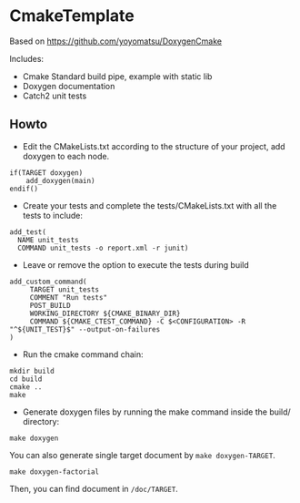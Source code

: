# CmakeTemplate

Based on https://github.com/yoyomatsu/DoxygenCmake

Includes:

* Cmake Standard build pipe, example with static lib
* Doxygen documentation
* Catch2 unit tests

## Howto

* Edit the CMakeLists.txt according to the structure of your project, add doxygen to each node.
```
if(TARGET doxygen)
    add_doxygen(main)
endif()
```
* Create your tests and complete the tests/CMakeLists.txt with all the tests to include:
```
add_test(
  NAME unit_tests
  COMMAND unit_tests -o report.xml -r junit)
```

* Leave or remove the option to execute the tests during build
```
add_custom_command(
     TARGET unit_tests
     COMMENT "Run tests"
     POST_BUILD
     WORKING_DIRECTORY ${CMAKE_BINARY_DIR}
     COMMAND ${CMAKE_CTEST_COMMAND} -C $<CONFIGURATION> -R "^${UNIT_TEST}$" --output-on-failures
)
```
* Run the cmake command chain:
```
mkdir build
cd build
cmake ..
make
```
* Generate doxygen files by running the make command inside the build/ directory:
```
make doxygen
```

You can also generate single target document by `make doxygen-TARGET`.

```
make doxygen-factorial
```
Then, you can find document in  `/doc/TARGET`.
